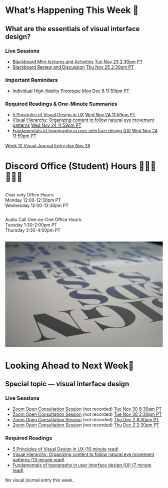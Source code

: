<div class=alert>

# What’s Happening This Week 💫

## What are the essentials of visual interface design?

### Live Sessions

* [Blackboard Mini-lectures and Activities](https://canvas.sfu.ca/courses/64326/external_tools/3544) <span class='badge'> [Tue Nov 23 2:30pm PT](https://www.timeanddate.com/worldclock/fixedtime.html?msg=CMPT-363+Mini-lectures+and+Activities&iso=202111232T1430&p1=256&ah=1&am=50)</span>
* [Blackboard Review and Discussion](https://canvas.sfu.ca/courses/64326/external_tools/3544) <span class='badge'> [Thu Nov 25 2:30pm PT](https://www.timeanddate.com/worldclock/fixedtime.html?msg=CMPT-363+Review+and+Discussion&iso=20211125T1430&p1=256&am=50)</span>

### Important Reminders

* [Individual High-fidelity Prototype](https://canvas.sfu.ca/courses/64326/assignments/662759) <span class='badge'> [Mon Dec 6 11:59pm PT](https://www.timeanddate.com/worldclock/fixedtime.html?msg=CMPT-363+High-fidelity+Prototype+Due+Date&iso=20211206T2359&p1=256)</span>  

### Required Readings & One-Minute Summaries
* [5 Principles of Visual Design in UX](https://canvas.sfu.ca/courses/64326/assignments/662740) <span class='badge'> [Wed Nov 24 11:59pm PT](https://www.timeanddate.com/worldclock/fixedtime.html?msg=One-minute+Summaries+for+Week+12+Due+Date&iso=20211124T235900&p1=256)</span>  
* [Visual Hierarchy: Organizing content to follow natural eye movement patterns](https://canvas.sfu.ca/courses/64326/assignments/662739) <span class='badge'> [Wed Nov 24 11:59pm PT](https://www.timeanddate.com/worldclock/fixedtime.html?msg=One-minute+Summaries+for+Week+12+Due+Date&iso=20211124T235900&p1=256)</span>  
* [Fundamentals of typography in user interface design (UI)](https://canvas.sfu.ca/courses/64326/assignments/662734) <span class='badge'> [Wed Nov 24 11:59pm PT](https://www.timeanddate.com/worldclock/fixedtime.html?msg=One-minute+Summaries+for+Week+12+Due+Date&iso=20211124T235900&p1=256)</span>  

[Week 12 Visual Journal Entry due Nov 26](https://canvas.sfu.ca/courses/64326/assignments/662765 ':class=button')

</div>

# Discord Office (Student) Hours ‍👩🏽‍💻👨🏽‍💻

<div class="row">
<div class="column">

Chat-only Office Hours:  
Monday 12:00-12:30pm PT   
Wednesday 12:00-12:30pm PT  

</div>
<div class="column">

Audio Call One-on-One Office Hours:  
Tuesday 1:30-2:00pm PT  
Thursday 3:30-4:00pm PT  

</div>
</div>

![UX](images/4762082009_e0754cd5c3_b.jpg ':class=banner-image')

# Looking Ahead to Next Week🔭

## Special topic — visual interface design

### Live Sessions

* [Zoom Open Consultation Session](https://www2.cs.sfu.ca/CourseCentral/363/paulh/zoom-open-office-consultation-hours-213) (not recorded) <span class='badge'> [Tue Nov 30 8:30am PT](https://www.timeanddate.com/worldclock/fixedtime.html?msg=CMPT-363+Zoom+Open+Consultation+Hours&iso=20211130T0830&p1=256&am=50)</span>
* [Zoom Open Consultation Session](https://www2.cs.sfu.ca/CourseCentral/363/paulh/zoom-open-office-consultation-hours-213) (not recorded) <span class='badge'> [Tue Nov 30 2:30pm PT](https://www.timeanddate.com/worldclock/fixedtime.html?msg=CMPT-363+Zoom+Open+Consultation+Hours&iso=20211130T1430&p1=256&am=50)</span>
* [Zoom Open Consultation Session](https://www2.cs.sfu.ca/CourseCentral/363/paulh/zoom-open-office-consultation-hours-213) (not recorded) <span class='badge'> [Thu Dec 2 8:30am PT](https://www.timeanddate.com/worldclock/fixedtime.html?msg=CMPT-363+Zoom+Open+Consultation+Hours&iso=20211202T0830&p1=256&am=50)</span>
* [Zoom Open Consultation Session](https://www2.cs.sfu.ca/CourseCentral/363/paulh/zoom-open-office-consultation-hours-213) (not recorded) <span class='badge'> [Thu Dec 2 2:30pm PT](https://www.timeanddate.com/worldclock/fixedtime.html?msg=CMPT-363+Zoom+Open+Consultation+Hours&iso=20211202T1430&p1=256&am=50)</span>

### Required Readings  
* [5 Principles of Visual Design in UX (10 minute read)](https://www.nngroup.com/articles/principles-visual-design/)  
* [Visual Hierarchy: Organizing content to follow natural eye movement patterns (13 minute read)](https://www.interaction-design.org/literature/article/visual-hierarchy-organizing-content-to-follow-natural-eye-movement-patterns)  
* [Fundamentals of typography in user interface design (UI) (7 minute read)](https://uxdesign.cc/fundamentals-of-typography-in-user-interface-design-ui-67cdd13bfa24)  

No visual journal entry this week.
